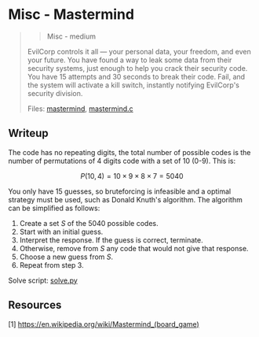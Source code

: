 # Misc - Mastermind

> > Misc - medium
> 
> EvilCorp controls it all — your personal data, your freedom, and even your future. You have found a way to leak some data from their security systems, just enough to help you crack their security code. You have 15 attempts and 30 seconds to break their code. Fail, and the system will activate a kill switch, instantly notifying EvilCorp's security division.
> 
> Files: [mastermind](../src/mastermind), [mastermind.c](../src/mastermind.c)


## Writeup
The code has no repeating digits, the total number of possible codes is the number of permutations of 4 digits code with a set of 10 (0-9). This is:

$$
P(10,4)=10\times 9\times 8\times 7 = 5040
$$

You only have 15 guesses, so bruteforcing is infeasible and a optimal strategy must be used, such as Donald Knuth's algorithm. The algorithm can be simplified as follows:

1. Create a set $S$ of the 5040 possible codes.
2. Start with an initial guess.
3. Interpret the response. If the guess is correct, terminate.
4. Otherwise, remove from $S$ any code that would not give that response.
5. Choose a new guess from $S$.
7. Repeat from step 3.

Solve script: [solve.py](../src/solve.py)

## Resources
[1] https://en.wikipedia.org/wiki/Mastermind_(board_game)